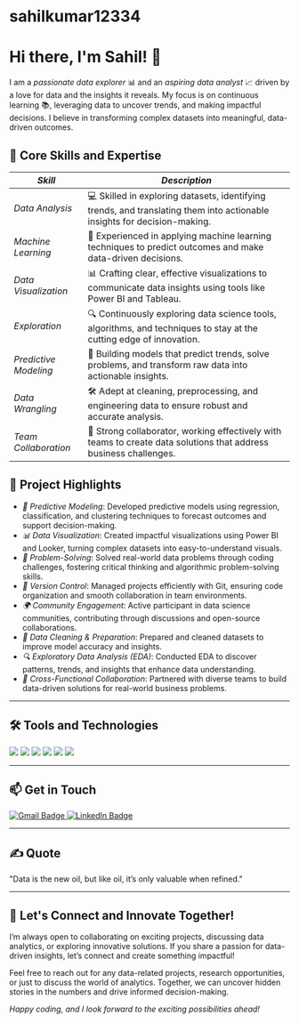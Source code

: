# sahilkumar12334
# Hi there, I'm Sahil! 👋

I am a *passionate data explorer* 📊 and an *aspiring data analyst* 📈 driven by a love for data and the insights it reveals. My focus is on continuous learning 📚, leveraging data to uncover trends, and making impactful decisions. I believe in transforming complex datasets into meaningful, data-driven outcomes.

## 🚀 Core Skills and Expertise

| *Skill*            | *Description*                                                                                   |
|----------------------|---------------------------------------------------------------------------------------------------|
| *Data Analysis*     | 💻 Skilled in exploring datasets, identifying trends, and translating them into actionable insights for decision-making. |
| *Machine Learning*  | 🤖 Experienced in applying machine learning techniques to predict outcomes and make data-driven decisions. |
| *Data Visualization*| 📊 Crafting clear, effective visualizations to communicate data insights using tools like Power BI and Tableau. |
| *Exploration*       | 🔍 Continuously exploring data science tools, algorithms, and techniques to stay at the cutting edge of innovation. |
| *Predictive Modeling*| 🎯 Building models that predict trends, solve problems, and transform raw data into actionable insights. |
| *Data Wrangling*    | 🛠 Adept at cleaning, preprocessing, and engineering data to ensure robust and accurate analysis. |
| *Team Collaboration*| 🤝 Strong collaborator, working effectively with teams to create data solutions that address business challenges. |

## 💼 Project Highlights

- *🔮 Predictive Modeling*: Developed predictive models using regression, classification, and clustering techniques to forecast outcomes and support decision-making.
- *📊 Data Visualization*: Created impactful visualizations using Power BI and Looker, turning complex datasets into easy-to-understand visuals.
- *🧠 Problem-Solving*: Solved real-world data problems through coding challenges, fostering critical thinking and algorithmic problem-solving skills.
- *🔧 Version Control*: Managed projects efficiently with Git, ensuring code organization and smooth collaboration in team environments.
- *🌍 Community Engagement*: Active participant in data science communities, contributing through discussions and open-source collaborations.
- *🧹 Data Cleaning & Preparation*: Prepared and cleaned datasets to improve model accuracy and insights.
- *🔍 Exploratory Data Analysis (EDA)*: Conducted EDA to discover patterns, trends, and insights that enhance data understanding.
- *🤝 Cross-Functional Collaboration*: Partnered with diverse teams to build data-driven solutions for real-world business problems.

---

## 🛠 Tools and Technologies
<p>
  <img src="https://img.shields.io/badge/Python-3776AB?style=for-the-badge&logo=python&logoColor=white"/>
  <img src="https://img.shields.io/badge/Power_BI-F2C811?style=for-the-badge&logo=powerbi&logoColor=black"/>
  <img src="https://img.shields.io/badge/Excel-217346?style=for-the-badge&logo=microsoftexcel&logoColor=white"/>
  <img src="https://img.shields.io/badge/SQL-000000?style=for-the-badge&logo=postgresql&logoColor=white"/>
  <img src="https://img.shields.io/badge/Tableau-E97627?style=for-the-badge&logo=tableau&logoColor=white"/>
  <img src="https://img.shields.io/badge/Git-F05032?style=for-the-badge&logo=git&logoColor=white"/>
</p>

---

## 📫 Get in Touch

<p>
  <a href="mailto:sahilss6205@gmail.com">
    <img src="https://img.shields.io/badge/Gmail-D14836?style=for-the-badge&logo=gmail&logoColor=white" alt="Gmail Badge"/>
  </a>
  <a href="https://www.linkedin.com/in/sahil-kumar-576313250/">
    <img src="https://img.shields.io/badge/LinkedIn-0A66C2?style=for-the-badge&logo=linkedin&logoColor=white" alt="LinkedIn Badge"/>
  </a>
</p>


---

## ✍ Quote
"Data is the new oil, but like oil, it’s only valuable when refined."

---

## 🌟 Let's Connect and Innovate Together!
I’m always open to collaborating on exciting projects, discussing data analytics, or exploring innovative solutions. If you share a passion for data-driven insights, let’s connect and create something impactful!

Feel free to reach out for any data-related projects, research opportunities, or just to discuss the world of analytics. Together, we can uncover hidden stories in the numbers and drive informed decision-making.

*Happy coding, and I look forward to the exciting possibilities ahead!*
